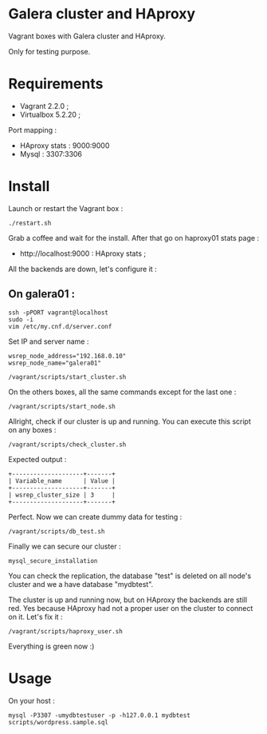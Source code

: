 Galera cluster and HAproxy
==============

Vagrant boxes with Galera cluster and HAproxy.

Only for testing purpose.

# Requirements

* Vagrant 2.2.0 ;
* Virtualbox 5.2.20 ;

Port mapping :

* HAproxy stats : 9000:9000
* Mysql : 3307:3306

# Install

Launch or restart the Vagrant box :

```
./restart.sh
```

Grab a coffee and wait for the install. After that go on haproxy01 stats page :

* http://localhost:9000 : HAproxy stats ;

All the backends are down, let's configure it :

## On galera01 :

```
ssh -pPORT vagrant@localhost
sudo -i
vim /etc/my.cnf.d/server.conf
```

Set IP and server name :

```
wsrep_node_address="192.168.0.10"
wsrep_node_name="galera01"
```

```
/vagrant/scripts/start_cluster.sh
```

On the others boxes, all the same commands except for the last one :

```
/vagrant/scripts/start_node.sh
```

Allright, check if our cluster is up and running. You can execute this script on any boxes :

```
/vagrant/scripts/check_cluster.sh
```

Expected output :

```
+--------------------+-------+
| Variable_name      | Value |
+--------------------+-------+
| wsrep_cluster_size | 3     |
+--------------------+-------+
```


Perfect. Now we can create dummy data for testing  :

```
/vagrant/scripts/db_test.sh
```

Finally we can secure our cluster :

```
mysql_secure_installation
```

You can check the replication, the database "test" is deleted on all node's cluster and we a have database "mydbtest".

The cluster is up and running now, but on HAproxy the backends are still red. Yes because HAproxy had not a proper user on the cluster to connect on it. Let's fix it :

```
/vagrant/scripts/haproxy_user.sh
```

Everything is green now :)

# Usage

On your host :

```
mysql -P3307 -umydbtestuser -p -h127.0.0.1 mydbtest scripts/wordpress.sample.sql
```

